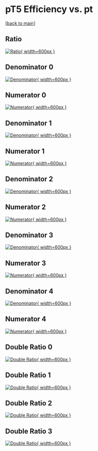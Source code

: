 # pT5 Efficiency vs. pt

[[back to main](./)]



## Ratio

[![Ratio](../mtv/var/pT5_vtr_13_0_eff_pt.png){ width=600px }](../mtv/var/pT5_vtr_13_0_eff_pt.pdf)

## Denominator 0

[![Denominator](../mtv/den/pT5_vtr_13_0_eff_pt_den0.png){ width=600px }](../mtv/den/pT5_vtr_13_0_eff_pt_den0.pdf)

## Numerator 0

[![Numerator](../mtv/num/pT5_vtr_13_0_eff_pt_num0.png){ width=600px }](../mtv/num/pT5_vtr_13_0_eff_pt_num0.pdf)

## Denominator 1

[![Denominator](../mtv/den/pT5_vtr_13_0_eff_pt_den1.png){ width=600px }](../mtv/den/pT5_vtr_13_0_eff_pt_den1.pdf)

## Numerator 1

[![Numerator](../mtv/num/pT5_vtr_13_0_eff_pt_num1.png){ width=600px }](../mtv/num/pT5_vtr_13_0_eff_pt_num1.pdf)

## Denominator 2

[![Denominator](../mtv/den/pT5_vtr_13_0_eff_pt_den2.png){ width=600px }](../mtv/den/pT5_vtr_13_0_eff_pt_den2.pdf)

## Numerator 2

[![Numerator](../mtv/num/pT5_vtr_13_0_eff_pt_num2.png){ width=600px }](../mtv/num/pT5_vtr_13_0_eff_pt_num2.pdf)

## Denominator 3

[![Denominator](../mtv/den/pT5_vtr_13_0_eff_pt_den3.png){ width=600px }](../mtv/den/pT5_vtr_13_0_eff_pt_den3.pdf)

## Numerator 3

[![Numerator](../mtv/num/pT5_vtr_13_0_eff_pt_num3.png){ width=600px }](../mtv/num/pT5_vtr_13_0_eff_pt_num3.pdf)

## Denominator 4

[![Denominator](../mtv/den/pT5_vtr_13_0_eff_pt_den4.png){ width=600px }](../mtv/den/pT5_vtr_13_0_eff_pt_den4.pdf)

## Numerator 4

[![Numerator](../mtv/num/pT5_vtr_13_0_eff_pt_num4.png){ width=600px }](../mtv/num/pT5_vtr_13_0_eff_pt_num4.pdf)

## Double Ratio 0

[![Double Ratio](../mtv/ratio/pT5_vtr_13_0_eff_pt_ratio0.png){ width=600px }](../mtv/ratio/pT5_vtr_13_0_eff_pt_ratio0.pdf)

## Double Ratio 1

[![Double Ratio](../mtv/ratio/pT5_vtr_13_0_eff_pt_ratio1.png){ width=600px }](../mtv/ratio/pT5_vtr_13_0_eff_pt_ratio1.pdf)

## Double Ratio 2

[![Double Ratio](../mtv/ratio/pT5_vtr_13_0_eff_pt_ratio2.png){ width=600px }](../mtv/ratio/pT5_vtr_13_0_eff_pt_ratio2.pdf)

## Double Ratio 3

[![Double Ratio](../mtv/ratio/pT5_vtr_13_0_eff_pt_ratio3.png){ width=600px }](../mtv/ratio/pT5_vtr_13_0_eff_pt_ratio3.pdf)

